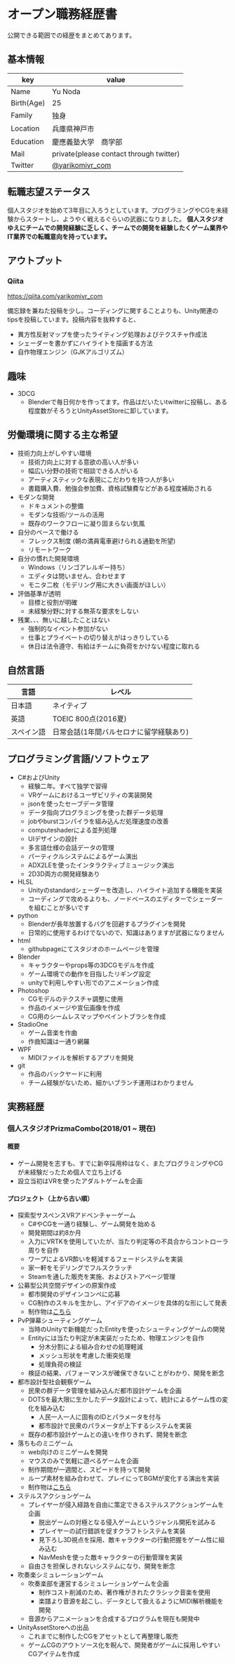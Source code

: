 # オープン職務経歴書
公開できる範囲での経歴をまとめてあります。

## 基本情報

|key|value|
|----|----|
|Name|Yu Noda|
|Birth(Age)|25|
|Family|独身|
|Location|兵庫県神戸市|
|Education|慶應義塾大学　商学部|
|Mail| private(please contact through twitter) |
|Twitter|[@yarikomivr_com](https://twitter.com/yarikomivr_com)|

## 転職志望ステータス

個人スタジオを始めて3年目に入ろうとしています。プログラミングやCGを未経験からスタートし、ようやく戦えるぐらいの武器になりました。
**個人スタジオゆえにチームでの開発経験に乏しく、チームでの開発を経験したくゲーム業界やIT業界での転職意向を持っています。**

## アウトプット

### Qiita

https://qiita.com/yarikomivr_com

備忘録を兼ねた投稿を少し。コーディングに関することよりも、Unity関連のtipsを投稿しています。投稿内容を抜粋すると、
  - 異方性反射マップを使ったライティング処理およびテクスチャ作成法
  - シェーダーを書かずにハイライトを描画する方法
  - 自作物理エンジン（GJKアルゴリズム）

## 趣味

- 3DCG
  - Blenderで毎日何かを作ってます。作品はだいたいtwitterに投稿し、ある程度数がそろうとUnityAssetStoreに卸しています。

## 労働環境に関する主な希望

- 技術力向上がしやすい環境
  - 技術力向上に対する意欲の高い人が多い
  - 幅広い分野の技術で相談できる人がいる
  - アーティスティックな表現にこだわりを持つ人が多い
  - 書籍購入費、勉強会参加費、資格試験費などがある程度補助される
- モダンな開発
  - ドキュメントの整備
  - モダンな技術/ツールの活用
  - 既存のワークフローに凝り固まらない気風
- 自分のペースで働ける
  - フレックス制度 (朝の満員電車避けられる通勤を所望)
  - リモートワーク
- 自分の慣れた開発環境
  - Windows（リンゴアレルギー持ち）
  - エディタは問いません、合わせます
  - モニタ二枚（モデリング用に大きい画面がほしい）
- 評価基準が透明
  - 目標と役割が明確
  - 未経験分野に対する無茶な要求をしない
- 残業、、、無いに越したことはない
  - 強制的なイベント参加がない
  - 仕事とプライベートの切り替えがはっきりしている
  - 休日は法令遵守、有給はチームに負荷をかけない程度に取れる

## 自然言語

|言語|レベル|
|-----|-----|
|日本語|ネイティブ|
|英語|TOEIC 800点(2016夏)|
|スペイン語|日常会話(1年間バルセロナに留学経験あり)|

## プログラミング言語/ソフトウェア
- C#およびUnity
  - 経験二年。すべて独学で習得
  - VRゲームにおけるユーザビリティの実装開発
  - jsonを使ったセーブデータ管理
  - データ指向プログラミングを使った群データ処理
  - jobやburstコンパイラを組み込んだ処理速度の改善
  - computeshaderによる並列処理
  - UIデザインの設計
  - 多言語仕様の会話データの管理
  - パーティクルシステムによるゲーム演出
  - ADX2LEを使ったインタラクティブミュージック演出
  - 2D3D両方の開発経験あり
- HLSL
  - Unityのstandardシェーダーを改造し、ハイライト追加する機能を実装
  - コーディングで攻めるよりも、ノードベースのエディターでシェーダーを組むことが多いです
- python
  - Blenderが長年放置するバグを回避するプラグインを開発
  - 日常的に使用するわけでないので、知識はありますが武器になりません
- html
  - githubpageにてスタジオのホームページを管理
- Blender
  - キャラクターやprops等の3DCGモデルを作成
  - ゲーム環境での動作を目指したリギング設定
  - unityで利用しやすい形でのアニメーション作成
- Photoshop
  - CGモデルのテクスチャ調整に使用
  - 作品のイメージや宣伝画像を作成
  - CG用のシームレスマップやペイントブラシを作成
- StadioOne
  - ゲーム音楽を作曲
  - 作曲知識は一通り網羅
- WPF
  - MIDIファイルを解析するアプリを開発
- git
  - 作品のバックヤードに利用
  - チーム経験がないため、細かいブランチ運用はわかりません

## 実務経歴

### 個人スタジオPrizmaCombo(2018/01 ~ 現在)

#### 概要

- ゲーム開発を志すも、すでに新卒採用枠はなく、またプログラミングやCGが未経験だったため個人で立ち上げる
- 設立当初はVRを使ったアダルトゲームを企画

#### プロジェクト（上から古い順）

- 探索型サスペンスVRアドベンチャーゲーム
  - C#やCGを一通り経験し、ゲーム開発を始める
  - 開発期間は約8か月
  - 入力にVRTKを使用していたが、当たり判定等の不具合からコントローラ周りを自作
  - ワープによるVR酔いを軽減するフェードシステムを実装
  - 家一軒をモデリングでフルスクラッチ
  - Steamを通した販売を実施、およびストアページ管理
- 公募型公共空間デザインの原案作成
  - 都市開発のデザインコンペに応募
  - CG制作のスキルを生かし、アイデアのイメージを具体的な形にして発表
  - 制作物は[こちら](https://github.com/yarikomiVR/PrizmaCombo_works/blob/master/skillsheet/Amore_final.pdf)
- PvP弾幕シューティングゲーム
  - 当時のUnityで新機能だったEntityを使ったシューティングゲームの開発
  - Entityには当たり判定が未実装だったため、物理エンジンを自作
    - 分木分割による組み合わせの処理軽減
    - メッシュ形状を考慮した衝突処理
    - 処理負荷の検証
  - 検証の結果、パフォーマンスが確保できないことがわかり、開発を断念
- 都市設計型社会観察ゲーム
  - 民衆の群データ管理を組み込んだ都市設計ゲームを企画
  - DOTSを最大限に生かしたデータ設計によって、統計によるゲーム性の変化を組み込む
    - 人民一人一人に固有のIDとパラメータを付与
    - 都市設計で民衆のパラメータが上下するシステムを実装
  - 既存の都市設計ゲームとの違いを作りきれず、開発を断念
- 落ちものミニゲーム
  - web向けのミニゲームを開発
  - マウスのみで気軽に遊べるゲームを企画
  - 制作期間が一週間と、スピードを持って開発
  - ループ素材を組み合わせて、プレイにってBGMが変化する演出を実装
  - 制作物は[こちら](https://unityroom.com/games/tada_hitasurani_suzi)
- ステルスアクションゲーム
  - プレイヤーが侵入経路を自由に策定できるステルスアクションゲームを企画
    - 脱出ゲームの対極となる侵入ゲームというジャンル開拓を試みる
    - プレイヤーの試行錯誤を促すクラフトシステムを実装
    - 見下ろし3D視点を採用、敵キャラクターの行動把握をゲーム性に組み込む
    - NavMeshを使った敵キャラクターの行動管理を実装
  - 自由さを担保しきれないシステムになり、開発を断念
- 吹奏楽シミュレーションゲーム
  - 吹奏楽部を運営するシミュレーションゲームを企画
    - 制作コスト削減のため、著作権がきれたクラシック音楽を使用
    - 楽譜より音源を起こし、データとして扱えるようにMIDI解析機能を開発
  - 音源からアニメーションを合成するプログラムを現在も開発中
- UnityAssetStoreへの出品
  - これまでに制作したCGをアセットとして再整理し販売
  - ゲームCGのアウトソース化を睨んで、開発者がゲームに採用しやすいCGアイテムを作成